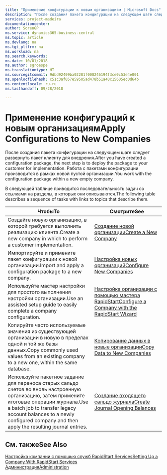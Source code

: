 ```yaml
---
title: "Применение конфигурации к новым организациям | Microsoft Docs"
description: "После создания пакета конфигурации на следующем шаге следует развернуть пакет клиенту для внедрения. Конфигурация используется для новой пустой организации."
services: project-madeira
documentationcenter: 
author: SorenGP
ms.service: dynamics365-business-central
ms.topic: article
ms.devlang: na
ms.tgt_pltfrm: na
ms.workload: na
ms.search.keywords: 
ms.date: 10/01/2018
ms.author: sgroespe
ms.translationtype: HT
ms.sourcegitcommit: 9dbd92409ba02281f008246194f3ce0c53e4e001
ms.openlocfilehash: c51c3af057e59505ad478b51a40c15605ec0d64b
ms.contentlocale: ru-ru
ms.lasthandoff: 09/28/2018

---
```

# <a name="apply-configurations-to-new-companies"></a><span data-ttu-id="a297e-104">Применение конфигураций к новым организациям</span><span class="sxs-lookup"><span data-stu-id="a297e-104">Apply Configurations to New Companies</span></span>
<span data-ttu-id="a297e-105">После создания пакета конфигурации на следующем шаге следует развернуть пакет клиенту для внедрения.</span><span class="sxs-lookup"><span data-stu-id="a297e-105">After you have created a configuration package, the next step is to deploy the package to your customer for implementation.</span></span> <span data-ttu-id="a297e-106">Работа с пакетами конфигурации производится в рамках новой пустой организации.</span><span class="sxs-lookup"><span data-stu-id="a297e-106">You work with the configuration package within a new empty company.</span></span>  

 <span data-ttu-id="a297e-107">В следующей таблице приводится последовательность задач со ссылками на разделы, в которых они описываются.</span><span class="sxs-lookup"><span data-stu-id="a297e-107">The following table describes a sequence of tasks with links to topics that describe them.</span></span>

|<span data-ttu-id="a297e-108">**Чтобы**</span><span class="sxs-lookup"><span data-stu-id="a297e-108">**To**</span></span>|<span data-ttu-id="a297e-109">**Смотрите**</span><span class="sxs-lookup"><span data-stu-id="a297e-109">**See**</span></span>|  
|------------|-------------|  
|<span data-ttu-id="a297e-110">Создайте новую организацию, в которой требуется выполнить реализацию клиента.</span><span class="sxs-lookup"><span data-stu-id="a297e-110">Create a new company in which to perform a customer implementation.</span></span>|[<span data-ttu-id="a297e-111">Создание новой организации</span><span class="sxs-lookup"><span data-stu-id="a297e-111">Create a New Company</span></span>](admin-how-to-create-a-new-company.md)|  
|<span data-ttu-id="a297e-112">Импортируйте и примените пакет конфигурации к новой организации.</span><span class="sxs-lookup"><span data-stu-id="a297e-112">Import and apply a configuration package to a new company.</span></span>|[<span data-ttu-id="a297e-113">Настройка новых организаций</span><span class="sxs-lookup"><span data-stu-id="a297e-113">Configure New Companies</span></span>](admin-how-to-configure-new-companies.md)|  
|<span data-ttu-id="a297e-114">Используйте мастер настройки для простого выполнения настройки организации.</span><span class="sxs-lookup"><span data-stu-id="a297e-114">Use an assisted setup guide to easily complete a company configuration.</span></span>|[<span data-ttu-id="a297e-115">Настройка организации с помощью мастера RapidStart</span><span class="sxs-lookup"><span data-stu-id="a297e-115">Configure a Company with the RapidStart Wizard</span></span>](admin-how-to-configure-a-company-with-the-rapidstart-wizard.md)|
|<span data-ttu-id="a297e-116">Копируйте часто используемые значения из существующей организации в новую в пределах одной и той же базы данных.</span><span class="sxs-lookup"><span data-stu-id="a297e-116">Copy commonly used values from an existing company to a new one, within the same database.</span></span>|[<span data-ttu-id="a297e-117">Копирование данных в новые организации</span><span class="sxs-lookup"><span data-stu-id="a297e-117">Copy Data to New Companies</span></span>](admin-how-to-copy-data-to-new-companies.md)|  
|<span data-ttu-id="a297e-118">Используйте пакетное задание для переноса старых сальдо счетов во вновь настроенную организацию, затем примените итоговые операции журнала.</span><span class="sxs-lookup"><span data-stu-id="a297e-118">Use a batch job to transfer legacy account balances to a newly configured company and then apply the resulting journal entries.</span></span>|[<span data-ttu-id="a297e-119">Создание входящего сальдо журнала</span><span class="sxs-lookup"><span data-stu-id="a297e-119">Create Journal Opening Balances</span></span>](admin-how-to-create-journal-opening-balances.md)|  

## <a name="see-also"></a><span data-ttu-id="a297e-120">См. также</span><span class="sxs-lookup"><span data-stu-id="a297e-120">See Also</span></span>  
[<span data-ttu-id="a297e-121">Настройка компании с помощью служб RapidStart Services</span><span class="sxs-lookup"><span data-stu-id="a297e-121">Setting Up a Company With RapidStart Services</span></span>](admin-set-up-a-company-with-rapidstart.md)  
[<span data-ttu-id="a297e-122">Администрация</span><span class="sxs-lookup"><span data-stu-id="a297e-122">Administration</span></span>](admin-setup-and-administration.md)

